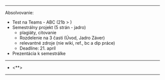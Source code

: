 ***********
Absolvovanie:
- Test na Teams - ABC (21b > )
- Semestrálny projekt (5 strán - jadro)
	- plagiáty, citovanie
	- Rozdelenie na 3 časti (Úvod, Jadro Záver)
	- relevantné zdroje (nie wiki, ref., bc a dip práce)
	- Deadline: 21. apríl
- Prezentácia k semestrálke

---
- <**>
---